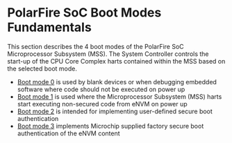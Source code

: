 # PolarFire SoC Boot Modes Fundamentals

This section describes the 4 boot modes of the PolarFire SoC Microprocessor Subsystem (MSS). The System Controller controls the start-up of the CPU Core Complex harts contained within the MSS based on the selected boot mode.

- [Boot mode 0](./boot-mode-0-fundamentals.md) is used by blank devices or when debugging embedded software where code should not be executed on power up
- [Boot mode 1](./boot-mode-1-fundamentals.md) is used where the Microprocessor Subsystem (MSS) harts start executing non-secured code from eNVM on power up
- [Boot mode 2](./boot-mode-2-fundamentals.md) is intended for implementing user-defined secure boot authentication
- [Boot mode 3](./boot-mode-3-fundamentals.md) implements Microchip supplied factory secure boot authentication of the eNVM content
